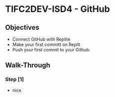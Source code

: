# TIFC2DEV-ISD4 - GitHub

## Objectives
- Connect GitHub with Replite
- Make your first committ on Replit
- Push your first commit to your Github.

## Walk-Through
### Step [1]
- nice